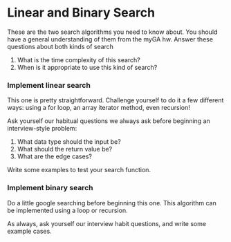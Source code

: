 # Linear and Binary Search
These are the two search algorithms you need to know about. You should have a general understanding of them from the myGA hw. Answer these questions about both kinds of search
1. What is the time complexity of this search?
1. When is it appropriate to use this kind of search?

### Implement linear search
This one is pretty straightforward. Challenge yourself to do it a few different ways: using a for loop, an array iterator method, even recursion!

Ask yourself our habitual questions we always ask before beginning an interview-style problem:
1. What data type should the input be?
2. What should the return value be?
3. What are the edge cases?

Write some examples to test your search function.

### Implement binary search
Do a little google searching before beginning this one. This algorithm can be implemented using a loop or recursion.

As always, ask yourself our interview habit questions, and write some example cases.
